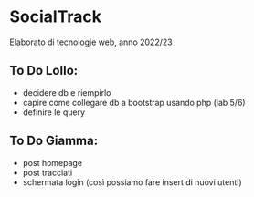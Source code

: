 # SocialTrack
Elaborato di tecnologie web, anno 2022/23


## To Do Lollo:

- decidere db e riempirlo
- capire come collegare db a bootstrap usando php (lab 5/6)
- definire le query

## To Do Giamma:
- post homepage
- post tracciati
- schermata login (così possiamo fare insert di nuovi utenti)
